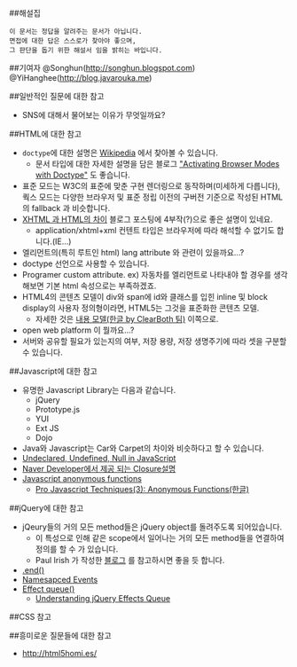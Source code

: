 ##해설집
```
이 문서는 정답을 알려주는 문서가 아닙니다.
면접에 대한 답은 스스로가 찾아야 좋으며,
그 판단을 돕기 위한 해설서 임을 밝히는 바입니다.
``` 

##기여자
@Songhun(http://songhun.blogspot.com)
@YiHanghee(http://blog.javarouka.me)

##일반적인 질문에 대한 참고
* SNS에 대해서 물어보는 이유가 무엇일까요?

##HTML에 대한 참고
* `doctype`에 대한 설명은 [Wikipedia](http://ko.wikipedia.org/wiki/%EB%AC%B8%EC%84%9C_%ED%98%95%EC%8B%9D_%EC%84%A0%EC%96%B8) 에서 찾아볼 수 있습니다.
	* 문서 타입에 대한 자세한 설명을 담은 블로그 ["Activating Browser Modes with Doctype"](http://hsivonen.iki.fi/doctype/) 도 좋습니다.
* 표준 모드는 W3C의 표준에 맞춘 구현 렌더링으로 동작하며(미세하게 다릅니다), 쿽스 모드는 다양한 브라우저 및 표준 정립 이전의 구버전 기준으로 작성된 HTML의 fallback 과 비슷합니다.
* [XHTML 과 HTML의 차이](http://blog.wystan.net/2007/05/24/xhtml-vs-html) 블로그 포스팅에 4부작(?)으로 좋은 설명이 있네요.
	* application/xhtml+xml 컨텐트 타입은 브라우저에 따라 해석할 수 없기도 합니다.(IE...)
* 엘리먼트의(특히 루트인 html) lang attribute 와 관련이 있을까요...?
* doctype 선언으로 사용할 수 있습니다.
* Programer custom attribute. ex) 자동차를 엘리먼트로 나타내야 할 경우를 생각해보면 기본 html 속성으로는 부족하겠죠.
* HTML4의 콘텐츠 모델이 div와 span에 id와 클래스를 입힌 inline 및 block display의 사용자 정의형이라면, HTML5는 그것을 표준화한 콘텐츠 모델.
	* 자세한 것은 [내용 모델(한글 by ClearBoth 팀)](http://html5.clearboth.org/content-models.html) 이쪽으로.
* open web platform 이 뭘까요...?
* 서버와 공유할 필요가 있는지의 여부, 저장 용량, 저장 생명주기에 따라 셋을 구분할 수 있습니다.

##Javascript에 대한 참고
* 유명한 Javascript Library는 다음과 같습니다.
	* jQuery
	* Prototype.js
	* YUI
	* Ext JS
	* Dojo
* Java와 Javascript는 Car와 Carpet의 차이와 비슷하다고 할 수 있습니다.
* [Undeclared, Undefined, Null in JavaScript](http://constc.blogspot.com/2008/07/undeclared-undefined-null-in-javascript.html)
* [Naver Developer에서 제공 되는 Closure설명](http://dev.naver.com/tech/ajaxui/ajaxui_2.php#a_2_2)
* [Javascript anonymous functions](http://helephant.com/2008/08/23/javascript-anonymous-functions/)
	* [Pro Javascript Techniques(3): Anonymous Functions(한글)](http://happyzoo.tistory.com/124)

##jQuery에 대한 참고
* jQeury들의 거의 모든 method들은 jQuery object를 돌려주도록 되어있습니다.
	* 이 특성으로 인해 같은 scope에서 일어나는 거의 모든 method들을 연결하여 정의를 할 수 가 있습니다.
	* Paul Irish 가 작성한 [블로그](http://paulirish.com/2008/sequentially-chain-your-callbacks-in-jquery-two-ways/) 를 참고하시면 좋을 듯 합니다.
* [.end()](http://api.jquery.com/end/)
* [Namesapced Events](http://docs.jquery.com/Namespaced_Events)
* [Effect queue()](http://api.jquery.com/queue/)
	* [Understanding jQuery Effects Queue](http://blog.bigbinary.com/2010/02/02/understanding-jquery-effects-queue.html)


##CSS 참고

##흥미로운 질문들에 대한 참고
* http://html5homi.es/
